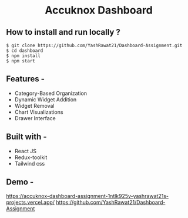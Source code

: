 <div align="center">

# Accuknox Dashboard

</div>

## **How to install and run locally ?**

```
$ git clone https://github.com/YashRawat21/Dashboard-Assignment.git
$ cd dashboard
$ npm install
$ npm start
```

## **Features -**

- Category-Based Organization
- Dynamic Widget Addition
- Widget Removal
- Chart Visualizations
- Drawer Interface

## **Built with -**

- React JS
- Redux-toolkit
- Tailwind css


## **Demo -**
https://accuknox-dashboard-assignment-1ntlk925v-yashrawat21s-projects.vercel.app/
https://github.com/YashRawat21/Dashboard-Assignment

